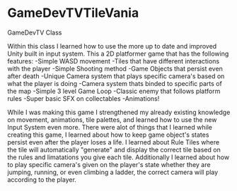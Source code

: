 # GameDevTVTileVania
GameDevTV Class

Within this class I learned how to use the more up to date and improved Unity built in input system. This a 2D platformer game that has the following features:
-Simple WASD movement
-Tiles that have different interactions with the player
-Simple Shooting method
-Game Objects that persist even after death
-Unique Camera system that plays specific camera's based on what the player is doing
-Camera system thats binded to specific parts of the map
-Simple 3 level Game Loop
-Classic enemy that follows platform rules
-Super basic SFX on collectables
-Animations!

While I was making this game I strengthened my already existing knowledge on movement, animations, tile palettes, and learned how to use the new Input System even more.
There were alot of things that I learned while creating this game, I learned about how to keep game object's states persist even after the player loses a life. I learned
about Rule Tiles where the tile will automatically "generate" and display the correct tile based on the rules and limatations you give each tile. Additionally I learned
about how to play specific camera's given on the player's state whether they are jumping, running, or even climbing a ladder, the correct camera will play according
to the player.
